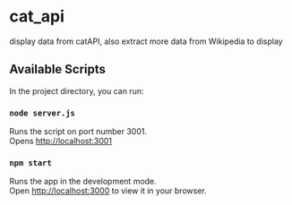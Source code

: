 # cat_api
display data from catAPI, also extract more data from Wikipedia to display

## Available Scripts

In the project directory, you can run:

### `node server.js`
Runs the script on port number 3001.\
Opens [http://localhost:3001](http://localhost:3001)

### `npm start`

Runs the app in the development mode.\
Open [http://localhost:3000](http://localhost:3000) to view it in your browser.

